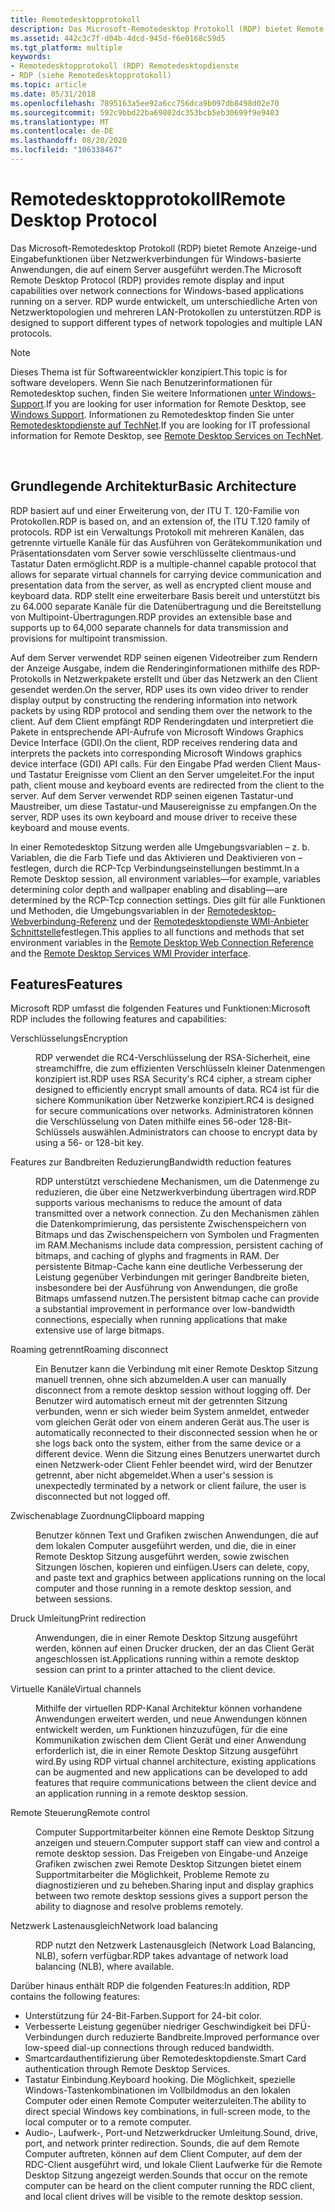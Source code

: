 ```yaml
---
title: Remotedesktopprotokoll
description: Das Microsoft-Remotedesktop Protokoll (RDP) bietet Remote Anzeige-und Eingabefunktionen über Netzwerkverbindungen für Windows-basierte Anwendungen, die auf einem Server ausgeführt werden.
ms.assetid: 442c3c7f-d04b-4dcd-945d-f6e0168c59d5
ms.tgt_platform: multiple
keywords:
- Remotedesktopprotokoll (RDP) Remotedesktopdienste
- RDP (siehe Remotedesktopprotokoll)
ms.topic: article
ms.date: 05/31/2018
ms.openlocfilehash: 7895163a5ee92a6cc756dca9b097db8498d02e70
ms.sourcegitcommit: 592c9bbd22ba69802dc353bcb5eb30699f9e9403
ms.translationtype: MT
ms.contentlocale: de-DE
ms.lasthandoff: 08/20/2020
ms.locfileid: "106338467"
---
```

# <a name="remote-desktop-protocol"></a><span data-ttu-id="c619d-105">Remotedesktopprotokoll</span><span class="sxs-lookup"><span data-stu-id="c619d-105">Remote Desktop Protocol</span></span>

<span data-ttu-id="c619d-106">Das Microsoft-Remotedesktop Protokoll (RDP) bietet Remote Anzeige-und Eingabefunktionen über Netzwerkverbindungen für Windows-basierte Anwendungen, die auf einem Server ausgeführt werden.</span><span class="sxs-lookup"><span data-stu-id="c619d-106">The Microsoft Remote Desktop Protocol (RDP) provides remote display and input capabilities over network connections for Windows-based applications running on a server.</span></span> <span data-ttu-id="c619d-107">RDP wurde entwickelt, um unterschiedliche Arten von Netzwerktopologien und mehreren LAN-Protokollen zu unterstützen.</span><span class="sxs-lookup"><span data-stu-id="c619d-107">RDP is designed to support different types of network topologies and multiple LAN protocols.</span></span>

> [!Note]  
> <span data-ttu-id="c619d-108">Dieses Thema ist für Softwareentwickler konzipiert.</span><span class="sxs-lookup"><span data-stu-id="c619d-108">This topic is for software developers.</span></span> <span data-ttu-id="c619d-109">Wenn Sie nach Benutzerinformationen für Remotedesktop suchen, finden Sie weitere Informationen [unter Windows-Support](https://windows.microsoft.com/windows/support#1TC=windows-8).</span><span class="sxs-lookup"><span data-stu-id="c619d-109">If you are looking for user information for Remote Desktop, see [Windows Support](https://windows.microsoft.com/windows/support#1TC=windows-8).</span></span> <span data-ttu-id="c619d-110">Informationen zu Remotedesktop finden Sie unter [Remotedesktopdienste auf TechNet](/windows/deployment/deploy-whats-new).</span><span class="sxs-lookup"><span data-stu-id="c619d-110">If you are looking for IT professional information for Remote Desktop, see [Remote Desktop Services on TechNet](/windows/deployment/deploy-whats-new).</span></span>

 

## <a name="basic-architecture"></a><span data-ttu-id="c619d-111">Grundlegende Architektur</span><span class="sxs-lookup"><span data-stu-id="c619d-111">Basic Architecture</span></span>

<span data-ttu-id="c619d-112">RDP basiert auf und einer Erweiterung von, der ITU T. 120-Familie von Protokollen.</span><span class="sxs-lookup"><span data-stu-id="c619d-112">RDP is based on, and an extension of, the ITU T.120 family of protocols.</span></span> <span data-ttu-id="c619d-113">RDP ist ein Verwaltungs Protokoll mit mehreren Kanälen, das getrennte virtuelle Kanäle für das Ausführen von Gerätekommunikation und Präsentationsdaten vom Server sowie verschlüsselte clientmaus-und Tastatur Daten ermöglicht.</span><span class="sxs-lookup"><span data-stu-id="c619d-113">RDP is a multiple-channel capable protocol that allows for separate virtual channels for carrying device communication and presentation data from the server, as well as encrypted client mouse and keyboard data.</span></span> <span data-ttu-id="c619d-114">RDP stellt eine erweiterbare Basis bereit und unterstützt bis zu 64.000 separate Kanäle für die Datenübertragung und die Bereitstellung von Multipoint-Übertragungen.</span><span class="sxs-lookup"><span data-stu-id="c619d-114">RDP provides an extensible base and supports up to 64,000 separate channels for data transmission and provisions for multipoint transmission.</span></span>

<span data-ttu-id="c619d-115">Auf dem Server verwendet RDP seinen eigenen Videotreiber zum Rendern der Anzeige Ausgabe, indem die Renderinginformationen mithilfe des RDP-Protokolls in Netzwerkpakete erstellt und über das Netzwerk an den Client gesendet werden.</span><span class="sxs-lookup"><span data-stu-id="c619d-115">On the server, RDP uses its own video driver to render display output by constructing the rendering information into network packets by using RDP protocol and sending them over the network to the client.</span></span> <span data-ttu-id="c619d-116">Auf dem Client empfängt RDP Renderingdaten und interpretiert die Pakete in entsprechende API-Aufrufe von Microsoft Windows Graphics Device Interface (GDI).</span><span class="sxs-lookup"><span data-stu-id="c619d-116">On the client, RDP receives rendering data and interprets the packets into corresponding Microsoft Windows graphics device interface (GDI) API calls.</span></span> <span data-ttu-id="c619d-117">Für den Eingabe Pfad werden Client Maus-und Tastatur Ereignisse vom Client an den Server umgeleitet.</span><span class="sxs-lookup"><span data-stu-id="c619d-117">For the input path, client mouse and keyboard events are redirected from the client to the server.</span></span> <span data-ttu-id="c619d-118">Auf dem Server verwendet RDP seinen eigenen Tastatur-und Maustreiber, um diese Tastatur-und Mausereignisse zu empfangen.</span><span class="sxs-lookup"><span data-stu-id="c619d-118">On the server, RDP uses its own keyboard and mouse driver to receive these keyboard and mouse events.</span></span>

<span data-ttu-id="c619d-119">In einer Remotedesktop Sitzung werden alle Umgebungsvariablen – z. b. Variablen, die die Farb Tiefe und das Aktivieren und Deaktivieren von – festlegen, durch die RCP-Tcp Verbindungseinstellungen bestimmt.</span><span class="sxs-lookup"><span data-stu-id="c619d-119">In a Remote Desktop session, all environment variables—for example, variables determining color depth and wallpaper enabling and disabling—are determined by the RCP-Tcp connection settings.</span></span> <span data-ttu-id="c619d-120">Dies gilt für alle Funktionen und Methoden, die Umgebungsvariablen in der [Remotedesktop-Webverbindung-Referenz](remote-desktop-web-connection-reference.md) und der [Remotedesktopdienste WMI-Anbieter Schnittstelle](terminal-services-wmi-provider-reference.md)festlegen.</span><span class="sxs-lookup"><span data-stu-id="c619d-120">This applies to all functions and methods that set environment variables in the [Remote Desktop Web Connection Reference](remote-desktop-web-connection-reference.md) and the [Remote Desktop Services WMI Provider interface](terminal-services-wmi-provider-reference.md).</span></span>

## <a name="features"></a><span data-ttu-id="c619d-121">Features</span><span class="sxs-lookup"><span data-stu-id="c619d-121">Features</span></span>

<span data-ttu-id="c619d-122">Microsoft RDP umfasst die folgenden Features und Funktionen:</span><span class="sxs-lookup"><span data-stu-id="c619d-122">Microsoft RDP includes the following features and capabilities:</span></span>

<dl> <dt>

<span data-ttu-id="c619d-123"><span id="Encryption"></span><span id="encryption"></span><span id="ENCRYPTION"></span>Verschlüsselungs</span><span class="sxs-lookup"><span data-stu-id="c619d-123"><span id="Encryption"></span><span id="encryption"></span><span id="ENCRYPTION"></span>Encryption</span></span>
</dt> <dd>

<span data-ttu-id="c619d-124">RDP verwendet die RC4-Verschlüsselung der RSA-Sicherheit, eine streamchiffre, die zum effizienten Verschlüsseln kleiner Datenmengen konzipiert ist.</span><span class="sxs-lookup"><span data-stu-id="c619d-124">RDP uses RSA Security's RC4 cipher, a stream cipher designed to efficiently encrypt small amounts of data.</span></span> <span data-ttu-id="c619d-125">RC4 ist für die sichere Kommunikation über Netzwerke konzipiert.</span><span class="sxs-lookup"><span data-stu-id="c619d-125">RC4 is designed for secure communications over networks.</span></span> <span data-ttu-id="c619d-126">Administratoren können die Verschlüsselung von Daten mithilfe eines 56-oder 128-Bit-Schlüssels auswählen.</span><span class="sxs-lookup"><span data-stu-id="c619d-126">Administrators can choose to encrypt data by using a 56- or 128-bit key.</span></span>

</dd> <dt>

<span data-ttu-id="c619d-127"><span id="Bandwidth_reduction_features"></span><span id="bandwidth_reduction_features"></span><span id="BANDWIDTH_REDUCTION_FEATURES"></span>Features zur Bandbreiten Reduzierung</span><span class="sxs-lookup"><span data-stu-id="c619d-127"><span id="Bandwidth_reduction_features"></span><span id="bandwidth_reduction_features"></span><span id="BANDWIDTH_REDUCTION_FEATURES"></span>Bandwidth reduction features</span></span>
</dt> <dd>

<span data-ttu-id="c619d-128">RDP unterstützt verschiedene Mechanismen, um die Datenmenge zu reduzieren, die über eine Netzwerkverbindung übertragen wird.</span><span class="sxs-lookup"><span data-stu-id="c619d-128">RDP supports various mechanisms to reduce the amount of data transmitted over a network connection.</span></span> <span data-ttu-id="c619d-129">Zu den Mechanismen zählen die Datenkomprimierung, das persistente Zwischenspeichern von Bitmaps und das Zwischenspeichern von Symbolen und Fragmenten im RAM.</span><span class="sxs-lookup"><span data-stu-id="c619d-129">Mechanisms include data compression, persistent caching of bitmaps, and caching of glyphs and fragments in RAM.</span></span> <span data-ttu-id="c619d-130">Der persistente Bitmap-Cache kann eine deutliche Verbesserung der Leistung gegenüber Verbindungen mit geringer Bandbreite bieten, insbesondere bei der Ausführung von Anwendungen, die große Bitmaps umfassend nutzen.</span><span class="sxs-lookup"><span data-stu-id="c619d-130">The persistent bitmap cache can provide a substantial improvement in performance over low-bandwidth connections, especially when running applications that make extensive use of large bitmaps.</span></span>

</dd> <dt>

<span data-ttu-id="c619d-131"><span id="Roaming_disconnect"></span><span id="roaming_disconnect"></span><span id="ROAMING_DISCONNECT"></span>Roaming getrennt</span><span class="sxs-lookup"><span data-stu-id="c619d-131"><span id="Roaming_disconnect"></span><span id="roaming_disconnect"></span><span id="ROAMING_DISCONNECT"></span>Roaming disconnect</span></span>
</dt> <dd>

<span data-ttu-id="c619d-132">Ein Benutzer kann die Verbindung mit einer Remote Desktop Sitzung manuell trennen, ohne sich abzumelden.</span><span class="sxs-lookup"><span data-stu-id="c619d-132">A user can manually disconnect from a remote desktop session without logging off.</span></span> <span data-ttu-id="c619d-133">Der Benutzer wird automatisch erneut mit der getrennten Sitzung verbunden, wenn er sich wieder beim System anmeldet, entweder vom gleichen Gerät oder von einem anderen Gerät aus.</span><span class="sxs-lookup"><span data-stu-id="c619d-133">The user is automatically reconnected to their disconnected session when he or she logs back onto the system, either from the same device or a different device.</span></span> <span data-ttu-id="c619d-134">Wenn die Sitzung eines Benutzers unerwartet durch einen Netzwerk-oder Client Fehler beendet wird, wird der Benutzer getrennt, aber nicht abgemeldet.</span><span class="sxs-lookup"><span data-stu-id="c619d-134">When a user's session is unexpectedly terminated by a network or client failure, the user is disconnected but not logged off.</span></span>

</dd> <dt>

<span data-ttu-id="c619d-135"><span id="Clipboard_mapping"></span><span id="clipboard_mapping"></span><span id="CLIPBOARD_MAPPING"></span>Zwischenablage Zuordnung</span><span class="sxs-lookup"><span data-stu-id="c619d-135"><span id="Clipboard_mapping"></span><span id="clipboard_mapping"></span><span id="CLIPBOARD_MAPPING"></span>Clipboard mapping</span></span>
</dt> <dd>

<span data-ttu-id="c619d-136">Benutzer können Text und Grafiken zwischen Anwendungen, die auf dem lokalen Computer ausgeführt werden, und die, die in einer Remote Desktop Sitzung ausgeführt werden, sowie zwischen Sitzungen löschen, kopieren und einfügen.</span><span class="sxs-lookup"><span data-stu-id="c619d-136">Users can delete, copy, and paste text and graphics between applications running on the local computer and those running in a remote desktop session, and between sessions.</span></span>

</dd> <dt>

<span data-ttu-id="c619d-137"><span id="Print_redirection"></span><span id="print_redirection"></span><span id="PRINT_REDIRECTION"></span>Druck Umleitung</span><span class="sxs-lookup"><span data-stu-id="c619d-137"><span id="Print_redirection"></span><span id="print_redirection"></span><span id="PRINT_REDIRECTION"></span>Print redirection</span></span>
</dt> <dd>

<span data-ttu-id="c619d-138">Anwendungen, die in einer Remote Desktop Sitzung ausgeführt werden, können auf einen Drucker drucken, der an das Client Gerät angeschlossen ist.</span><span class="sxs-lookup"><span data-stu-id="c619d-138">Applications running within a remote desktop session can print to a printer attached to the client device.</span></span>

</dd> <dt>

<span data-ttu-id="c619d-139"><span id="Virtual_channels"></span><span id="virtual_channels"></span><span id="VIRTUAL_CHANNELS"></span>Virtuelle Kanäle</span><span class="sxs-lookup"><span data-stu-id="c619d-139"><span id="Virtual_channels"></span><span id="virtual_channels"></span><span id="VIRTUAL_CHANNELS"></span>Virtual channels</span></span>
</dt> <dd>

<span data-ttu-id="c619d-140">Mithilfe der virtuellen RDP-Kanal Architektur können vorhandene Anwendungen erweitert werden, und neue Anwendungen können entwickelt werden, um Funktionen hinzuzufügen, für die eine Kommunikation zwischen dem Client Gerät und einer Anwendung erforderlich ist, die in einer Remote Desktop Sitzung ausgeführt wird.</span><span class="sxs-lookup"><span data-stu-id="c619d-140">By using RDP virtual channel architecture, existing applications can be augmented and new applications can be developed to add features that require communications between the client device and an application running in a remote desktop session.</span></span>

</dd> <dt>

<span data-ttu-id="c619d-141"><span id="Remote_control"></span><span id="remote_control"></span><span id="REMOTE_CONTROL"></span>Remote Steuerung</span><span class="sxs-lookup"><span data-stu-id="c619d-141"><span id="Remote_control"></span><span id="remote_control"></span><span id="REMOTE_CONTROL"></span>Remote control</span></span>
</dt> <dd>

<span data-ttu-id="c619d-142">Computer Supportmitarbeiter können eine Remote Desktop Sitzung anzeigen und steuern.</span><span class="sxs-lookup"><span data-stu-id="c619d-142">Computer support staff can view and control a remote desktop session.</span></span> <span data-ttu-id="c619d-143">Das Freigeben von Eingabe-und Anzeige Grafiken zwischen zwei Remote Desktop Sitzungen bietet einem Supportmitarbeiter die Möglichkeit, Probleme Remote zu diagnostizieren und zu beheben.</span><span class="sxs-lookup"><span data-stu-id="c619d-143">Sharing input and display graphics between two remote desktop sessions gives a support person the ability to diagnose and resolve problems remotely.</span></span>

</dd> <dt>

<span data-ttu-id="c619d-144"><span id="Network_load_balancing"></span><span id="network_load_balancing"></span><span id="NETWORK_LOAD_BALANCING"></span>Netzwerk Lastenausgleich</span><span class="sxs-lookup"><span data-stu-id="c619d-144"><span id="Network_load_balancing"></span><span id="network_load_balancing"></span><span id="NETWORK_LOAD_BALANCING"></span>Network load balancing</span></span>
</dt> <dd>

<span data-ttu-id="c619d-145">RDP nutzt den Netzwerk Lastenausgleich (Network Load Balancing, NLB), sofern verfügbar.</span><span class="sxs-lookup"><span data-stu-id="c619d-145">RDP takes advantage of network load balancing (NLB), where available.</span></span>

</dd> </dl>

<span data-ttu-id="c619d-146">Darüber hinaus enthält RDP die folgenden Features:</span><span class="sxs-lookup"><span data-stu-id="c619d-146">In addition, RDP contains the following features:</span></span>

-   <span data-ttu-id="c619d-147">Unterstützung für 24-Bit-Farben.</span><span class="sxs-lookup"><span data-stu-id="c619d-147">Support for 24-bit color.</span></span>
-   <span data-ttu-id="c619d-148">Verbesserte Leistung gegenüber niedriger Geschwindigkeit bei DFÜ-Verbindungen durch reduzierte Bandbreite.</span><span class="sxs-lookup"><span data-stu-id="c619d-148">Improved performance over low-speed dial-up connections through reduced bandwidth.</span></span>
-   <span data-ttu-id="c619d-149">Smartcardauthentifizierung über Remotedesktopdienste.</span><span class="sxs-lookup"><span data-stu-id="c619d-149">Smart Card authentication through Remote Desktop Services.</span></span>
-   <span data-ttu-id="c619d-150">Tastatur Einbindung.</span><span class="sxs-lookup"><span data-stu-id="c619d-150">Keyboard hooking.</span></span> <span data-ttu-id="c619d-151">Die Möglichkeit, spezielle Windows-Tastenkombinationen im Vollbildmodus an den lokalen Computer oder einen Remote Computer weiterzuleiten.</span><span class="sxs-lookup"><span data-stu-id="c619d-151">The ability to direct special Windows key combinations, in full-screen mode, to the local computer or to a remote computer.</span></span>
-   <span data-ttu-id="c619d-152">Audio-, Laufwerk-, Port-und Netzwerkdrucker Umleitung.</span><span class="sxs-lookup"><span data-stu-id="c619d-152">Sound, drive, port, and network printer redirection.</span></span> <span data-ttu-id="c619d-153">Sounds, die auf dem Remote Computer auftreten, können auf dem Client Computer, auf dem der RDC-Client ausgeführt wird, und lokale Client Laufwerke für die Remote Desktop Sitzung angezeigt werden.</span><span class="sxs-lookup"><span data-stu-id="c619d-153">Sounds that occur on the remote computer can be heard on the client computer running the RDC client, and local client drives will be visible to the remote desktop session.</span></span>

 

 